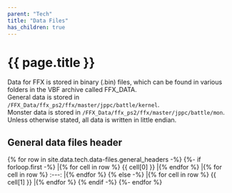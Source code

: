 ```yaml
---
parent: "Tech"
title: "Data Files"
has_children: true
---
```

# {{ page.title }}
Data for FFX is stored in binary (.bin) files, which can be found in various folders in the VBF archive called FFX_DATA.  
General data is stored in `/FFX_Data/ffx_ps2/ffx/master/jppc/battle/kernel`.  
Monster data is stored in `/FFX_Data/ffx_ps2/ffx/master/jppc/battle/mon`.  
Unless otherwise stated, all data is written in little endian.

## General data files header

{% for row in site.data.tech.data-files.general_headers -%}
{%- if forloop.first -%}
|{% for cell in row %} {{ cell[0] }} |{% endfor %}
|{% for cell in row %} :---: |{% endfor %}
{% else -%}
|{% for cell in row %} {{ cell[1] }} |{% endfor %}
{% endif -%}
{%- endfor %}
